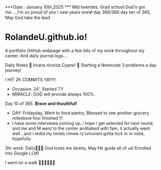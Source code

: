 ***Date : January 10th,2025 *** Mid twenties, Grad school God's got me.....I'm so proud of you ! new years eve!💕 day 366/366 day ten of 365, May God take the lead
# RolandeU.github.io!

A portfolio GitHub webpage with a few bits of my work throughout my career. And daily journal logs....


Daily Notes
💚 Imana ninziza Cyane! 
💚 Starting a Neetcode 3 problems a day journey!

I HIT 2K COMMITS YAY!!!

- Occasion: 24', Started TY 
- MIRACLE: GOD will provide always 100%.

Day 10 of 365. **Brave and thouthful!** 
- DAY: Fridayday, Went to food pantry, Blessed to see another grocery milestone four finished !!!
- I have some interviews coming up, i hope i get selected for next round, and me and M went to the center andtalked with fam, it actually went well...and i redid my twists
rimwe ry'umunani
gotta lock in in nsbe, hopefully 

3hr work: Daily💚💚💚
God loves me dearly, May He guide all of  us!
Enrolled into Google LLM! 

I went on a walk 💚💚💚💚💚💚
